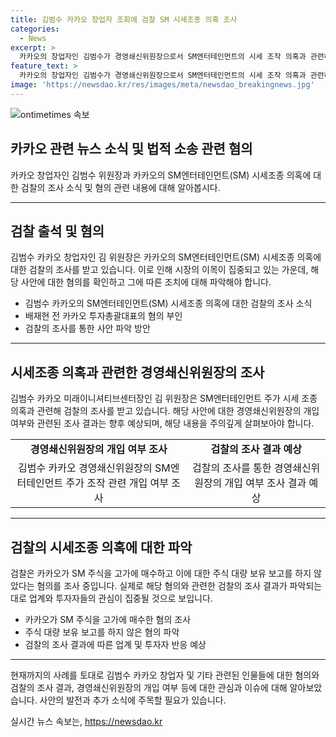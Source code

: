 ```yaml
---
title: 김범수 카카오 창업자 조회에 검찰 SM 시세조종 의혹 조사
categories:
  - News
excerpt: >
  카카오의 창업자인 김범수가 경영쇄신위원장으로서 SM엔터테인먼트의 시세 조작 의혹과 관련하여 검찰 소환 조사를 받고 있다. 이는 카카오가 SM 주식을 고가에 매수한 혐의와 관련된 것으로, 경쟁사의 공개매수를 방해하기 위해 시세조종을 벌인 것으로 알려졌으며, 검찰은 김 위원장의 개입 여부를 조사할 예정이다. 2월에는 카카오가 2400억원을 동원해 SM 주식을 고가에 매수한 것으로 알려져 있고, 이에 대한 혐의로는 주식 대량 보유 보고를 하지 않은 것도 포함된다. 이에 대해 관련된 인물들은 혐의를 부인하고 있다.
feature_text: >
  카카오의 창업자인 김범수가 경영쇄신위원장으로서 SM엔터테인먼트의 시세 조작 의혹과 관련하여 검찰 소환 조사를 받고 있다. 이는 카카오가 SM 주식을 고가에 매수한 혐의와 관련된 것으로, 경쟁사의 공개매수를 방해하기 위해 시세조종을 벌인 것으로 알려졌으며, 검찰은 김 위원장의 개입 여부를 조사할 예정이다. 2월에는 카카오가 2400억원을 동원해 SM 주식을 고가에 매수한 것으로 알려져 있고, 이에 대한 혐의로는 주식 대량 보유 보고를 하지 않은 것도 포함된다. 이에 대해 관련된 인물들은 혐의를 부인하고 있다.
image: 'https://newsdao.kr/res/images/meta/newsdao_breakingnews.jpg'
---
```


<p><img src="https://newsdao.kr/res/images/meta/newsdao_breakingnews.jpg" alt="ontimetimes 속보" /></p>

<h2>카카오 관련 뉴스 소식 및 법적 소송 관련 혐의</h2>

<p data-ke-size="size16">카카오 창업자인 김범수 위원장과 카카오의 SM엔터테인먼트(SM) 시세조종 의혹에 대한 검찰의 조사 소식 및 혐의 관련 내용에 대해 알아봅시다.</p>

<hr>

<h2>검찰 출석 및 혐의</h2>

<p data-ke-size="size16">김범수 카카오 창업자인 김 위원장은 카카오의 SM엔터테인먼트(SM) 시세조종 의혹에 대한 검찰의 조사를 받고 있습니다. 이로 인해 시장의 이목이 집중되고 있는 가운데, 해당 사안에 대한 혐의를 확인하고 그에 따른 조치에 대해 파악해야 합니다.</p>

<ul>
  <li>김범수 카카오의 SM엔터테인먼트(SM) 시세조종 의혹에 대한 검찰의 조사 소식</li>
  <li>배재현 전 카카오 투자총괄대표의 혐의 부인</li>
  <li>검찰의 조사를 통한 사안 파악 방안</li>
</ul>

<hr>

<h2>시세조종 의혹과 관련한 경영쇄신위원장의 조사</h2>

<p data-ke-size="size16">김범수 카카오 미래이니셔티브센터장인 김 위원장은 SM엔터테인먼트 주가 시세 조종 의혹과 관련해 검찰의 조사를 받고 있습니다. 해당 사안에 대한 경영쇄신위원장의 개입 여부와 관련된 조사 결과는 향후 예상되며, 해당 내용을 주의깊게 살펴보아야 합니다.</p>

<table>
  <tr>
    <td style="text-align: center; height: 17px;"><b>경영쇄신위원장의 개입 여부 조사</b></td>
    <td style="text-align: center; height: 17px;"><b>검찰의 조사 결과 예상</b></td>
  </tr>
  <tr>
    <td style="text-align: center; height: 17px;">김범수 카카오 경영쇄신위원장의 SM엔터테인먼트 주가 조작 관련 개입 여부 조사</td>
    <td style="text-align: center; height: 17px;">검찰의 조사를 통한 경영쇄신위원장의 개입 여부 조사 결과 예상</td>
  </tr>
</table>

<hr>

<h2>검찰의 시세조종 의혹에 대한 파악</h2>

<p data-ke-size="size16">검찰은 카카오가 SM 주식을 고가에 매수하고 이에 대한 주식 대량 보유 보고를 하지 않았다는 혐의를 조사 중입니다. 실제로 해당 혐의와 관련한 검찰의 조사 결과가 파악되는 대로 업계와 투자자들의 관심이 집중될 것으로 보입니다.</p>

<ul>
  <li>카카오가 SM 주식을 고가에 매수한 혐의 조사</li>
  <li>주식 대량 보유 보고를 하지 않은 혐의 파악</li>
  <li>검찰의 조사 결과에 따른 업계 및 투자자 반응 예상</li>
</ul>

<hr>

<p data-ke-size="size16">현재까지의 사례를 토대로 김범수 카카오 창업자 및 기타 관련된 인물들에 대한 혐의와 검찰의 조사 결과, 경영쇄신위원장의 개입 여부 등에 대한 관심과 이슈에 대해 알아보았습니다. 사안의 발전과 추가 소식에 주목할 필요가 있습니다.</p>
실시간 뉴스 속보는, <a href="https://newsdao.kr" rel="dofollow">https://newsdao.kr</a>


